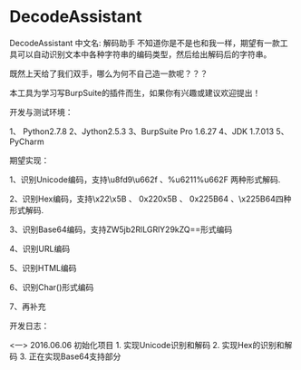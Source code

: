 # DecodeAssistant
DecodeAssistant  中文名: 解码助手 
不知道你是不是也和我一样，期望有一款工具可以自动识别文本中各种字符串的编码类型，然后给出解码后的字符串。

既然上天给了我们双手，哪么为何不自己造一款呢？？？

本工具为学习写BurpSuite的插件而生，如果你有兴趣或建议欢迎提出！

开发与测试环境：

   1、 Python2.7.8
   2、Jython2.5.3
   3、BurpSuite Pro 1.6.27
   4、JDK 1.7.013
   5、PyCharm

期望实现：

   1、识别Unicode编码，支持\u8fd9\u662f 、%u6211%u662F 两种形式解码.
   
   2、识别Hex编码，支持\x22\x5B 、 0x220x5B 、 0x225B64 、\x225B64四种形式解码.
   
   3、识别Base64编码，支持ZW5jb2RlLGRlY29kZQ==形式编码
   
   4、识别URL编码
   
   5、识别HTML编码
   
   6、识别Char()形式编码
   
   7、再补充

开发日志：

<一> 2016.06.06 初始化项目
    1. 实现Unicode识别和解码
    2. 实现Hex的识别和解码
	  3. 正在实现Base64支持部分
	
	
